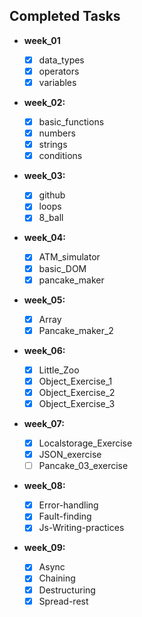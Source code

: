 ## Completed Tasks

- **week_01**
  - [x] data_types
  - [x] operators
  - [x] variables
- **week_02:**
  - [x] basic_functions
  - [x] numbers
  - [x] strings
  - [x] conditions
- **week_03:**
  - [x] github
  - [x] loops
  - [x] 8_ball
- **week_04:**

  - [x] ATM_simulator
  - [x] basic_DOM
  - [x] pancake_maker

- **week_05:**

  - [x] Array
  - [x] Pancake_maker_2

- **week_06:**

  - [x] Little_Zoo
  - [x] Object_Exercise_1
  - [x] Object_Exercise_2
  - [x] Object_Exercise_3

- **week_07:**

  - [x] Localstorage_Exercise
  - [x] JSON_exercise
  - [ ] Pancake_03_exercise

- **week_08:**

  - [x] Error-handling
  - [x] Fault-finding
  - [x] Js-Writing-practices

- **week_09:**
  - [x] Async
  - [x] Chaining
  - [x] Destructuring
  - [x] Spread-rest
